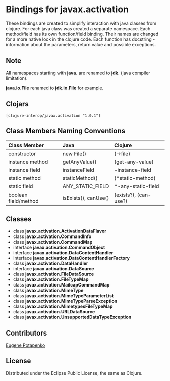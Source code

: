 # Bindings for javax.activation

These bindings are created to simplify interaction with java classes from clojure.
For each java class was created a separate namespace.
Each method/field has its own function/field binding.
Their names are changed for a more native look in the clojure code. Each function has docstring - information about the parameters, return value and possible exceptions.

## Note

All namespaces starting with **java.** are renamed to **jdk.** (java compiler limitation). 

**java.io.File** renamed to **jdk.io.File** for example. 




## Clojars

```
[clojure-interop/javax.activation "1.0.1"]
```

## Class Members Naming Conventions

| Class Member | Java | Clojure |
|:--|:--|:--|
| constructor | new File() | (->file) |
| instance method | getAnyValue() | (get-any-value) |
| instance field | instanceField | -instance-field |
| static method | staticMethod() | (*static-method) |
| static field | ANY_STATIC_FIELD | *-any-static-field |
| boolean field/method | isExists(), canUse() | (exists?), (can-use?) |

## Classes

- class **javax.activation.ActivationDataFlavor**
- class **javax.activation.CommandInfo**
- class **javax.activation.CommandMap**
- interface **javax.activation.CommandObject**
- interface **javax.activation.DataContentHandler**
- interface **javax.activation.DataContentHandlerFactory**
- class **javax.activation.DataHandler**
- interface **javax.activation.DataSource**
- class **javax.activation.FileDataSource**
- class **javax.activation.FileTypeMap**
- class **javax.activation.MailcapCommandMap**
- class **javax.activation.MimeType**
- class **javax.activation.MimeTypeParameterList**
- class **javax.activation.MimeTypeParseException**
- class **javax.activation.MimetypesFileTypeMap**
- class **javax.activation.URLDataSource**
- class **javax.activation.UnsupportedDataTypeException**

## Contributors

[Eugene Potapenko](https://github.com/potapenko/)

## License

Distributed under the Eclipse Public License, the same as Clojure.
